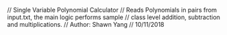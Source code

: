 // Single Variable Polynomial Calculator
// Reads Polynomials in pairs from input.txt, the main logic performs sample
// class level addition, subtraction and multiplications.
// Author: Shawn Yang
// 10/11/2018